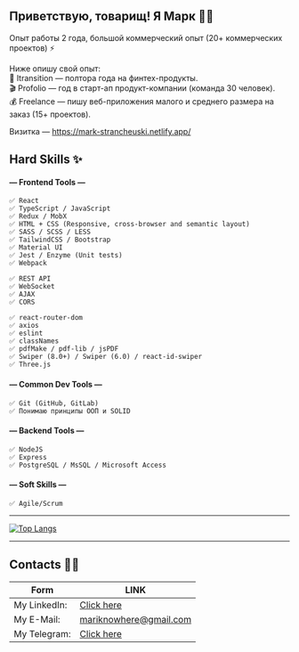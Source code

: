 
## Приветствую, товарищ! Я Марк 👋😄

Опыт работы 2 года, большой коммерческий опыт (20+ коммерческих проектов) ⚡

Ниже опишу свой опыт: \
💼 Itransition — полтора года на финтех-продукты.\
🎬 Profolio — год в старт-ап продукт-компании (команда 30 человек).\
💰 Freelance — пишу веб-приложения малого и среднего размера на заказ (15+ проектов).

Визитка — https://mark-strancheuski.netlify.app/

## Hard Skills ✨

#### — Frontend Tools — 
~~~
✅ React 
✅ TypeScript / JavaScript
✅ Redux / MobX
✅ HTML + CSS (Responsive, cross-browser and semantic layout)
✅ SASS / SCSS / LESS
✅ TailwindCSS / Bootstrap
✅ Material UI
✅ Jest / Enzyme (Unit tests)
✅ Webpack
~~~
~~~
✅ REST API
✅ WebSocket
✅ AJAX
✅ CORS
~~~
~~~
✅ react-router-dom
✅ axios
✅ eslint
✅ classNames
✅ pdfMake / pdf-lib / jsPDF
✅ Swiper (8.0+) / Swiper (6.0) / react-id-swiper
✅ Three.js
~~~

#### — Common Dev Tools —
~~~
✅ Git (GitHub, GitLab)
✅ Понимаю принципы ООП и SOLID
~~~

#### — Backend Tools —
~~~
✅ NodeJS
✅ Express
✅ PostgreSQL / MsSQL / Microsoft Access
~~~

#### — Soft Skills —
~~~
✅ Agile/Scrum
~~~

---

[![Top Langs](https://github-readme-stats.vercel.app/api/top-langs/?username=mariknowhere)](https://github.com/anuraghazra/github-readme-stats)

---

## Contacts 💬🤔
| Form | LINK |
| ------ | ------ |
| My LinkedIn: | [Click here](https://www.linkedin.com/in/vladimir-vakula/) |
| My E-Mail: | mariknowhere@gmail.com |
| My Telegram: | [Click here](https://t.me/maybebabythink) |



<!--
- 🔭 I’m currently working on ...
- 🌱 I’m currently learning ...
- 👯 I’m looking to collaborate on ...
- 📫 How to reach me: ...
-->
